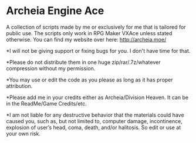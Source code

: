 Archeia Engine Ace
===

A collection of scripts made by me or exclusively for me that is tailored for public use. The scripts only work in RPG Maker VXAce unless stated otherwise. You can find my website over here: http://archeia.moe/

*I will not be giving support or fixing bugs for you. I don't have time for that.

*Please do not distribute them in one huge zip/rar/.7z/whatever compression without my permission.

*You may use or edit the code as you please as long as it has proper attribution. 

*Please add me in your credits either as Archeia/Division Heaven. It can be in the ReadMe/Game Credits/etc. 

*I am not liable for any destructive behavior that the materials could have caused you, such as, but not limited to, computer damage, incontinence, explosion of user’s head, coma, death, and/or halitosis. So edit or use at your own risk.
